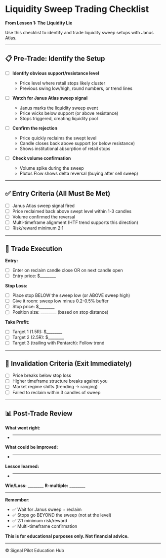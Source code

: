 # Liquidity Sweep Trading Checklist

**From Lesson 1: The Liquidity Lie**

Use this checklist to identify and trade liquidity sweep setups with Janus Atlas.

---

## 📋 Pre-Trade: Identify the Setup

- [ ] **Identify obvious support/resistance level**
  - Price level where retail stops likely cluster
  - Previous swing low/high, round numbers, or trend lines

- [ ] **Watch for Janus Atlas sweep signal**
  - Janus marks the liquidity sweep event
  - Price wicks below support (or above resistance)
  - Stops triggered, creating liquidity pool

- [ ] **Confirm the rejection**
  - Price quickly reclaims the swept level
  - Candle closes back above support (or below resistance)
  - Shows institutional absorption of retail stops

- [ ] **Check volume confirmation**
  - Volume spike during the sweep
  - Plutus Flow shows delta reversal (buying after sell sweep)

---

## ✅ Entry Criteria (All Must Be Met)

- [ ] Janus Atlas sweep signal fired
- [ ] Price reclaimed back above swept level within 1-3 candles
- [ ] Volume confirmed the reversal
- [ ] Multi-timeframe alignment (HTF trend supports this direction)
- [ ] Risk/reward minimum 2:1

---

## 🎯 Trade Execution

**Entry:**
- [ ] Enter on reclaim candle close OR on next candle open
- [ ] Entry price: $________

**Stop Loss:**
- [ ] Place stop BELOW the sweep low (or ABOVE sweep high)
- [ ] Give it room: sweep low minus 0.2-0.5% buffer
- [ ] Stop price: $________
- [ ] Position size: ________ (based on stop distance)

**Take Profit:**
- [ ] Target 1 (1.5R): $________
- [ ] Target 2 (2.5R): $________
- [ ] Target 3 (trailing with Pentarch): Follow trend

---

## 🚫 Invalidation Criteria (Exit Immediately)

- [ ] Price breaks below stop loss
- [ ] Higher timeframe structure breaks against you
- [ ] Market regime shifts (trending → ranging)
- [ ] Failed to reclaim within 3 candles of sweep

---

## 📊 Post-Trade Review

**What went right:**
- ________________________________________________

**What could be improved:**
- ________________________________________________

**Lesson learned:**
- ________________________________________________

**Win/Loss:** ________  **R-multiple:** ________

---

**Remember:**
- ✅ Wait for Janus sweep + reclaim
- ✅ Stops go BEYOND the sweep (not at the level)
- ✅ 2:1 minimum risk/reward
- ✅ Multi-timeframe confirmation

**This is for educational purposes only. Not financial advice.**

---

© Signal Pilot Education Hub
